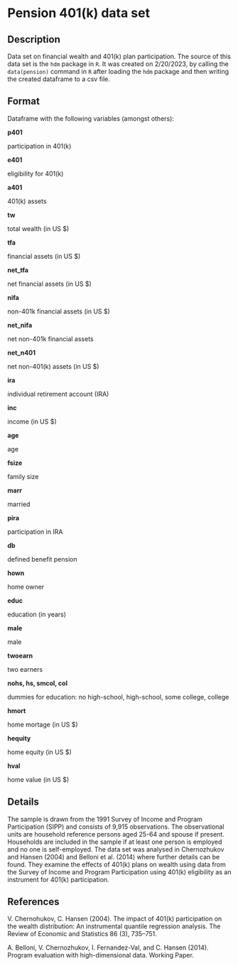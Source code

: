 # Pension 401(k) data set

## Description
Data set on financial wealth and 401(k) plan participation. The source of this data set is the `hdm` package in `R`. It was created on 2/20/2023, by calling the `data(pension)` command in `R` after loading the `hdm` package and then writing the created dataframe to a csv file.

## Format
Dataframe with the following variables (amongst others):

**p401**

participation in 401(k)

**e401**

eligibility for 401(k)

**a401**

401(k) assets

**tw**

total wealth (in US $)

**tfa**

financial assets (in US $)

**net_tfa**

net financial assets (in US $)

**nifa**

non-401k financial assets (in US $)

**net_nifa**

net non-401k financial assets

**net_n401**

net non-401(k) assets (in US $)

**ira**

individual retirement account (IRA)

**inc**

income (in US $)

**age**

age

**fsize**

family size

**marr**

married

**pira**

participation in IRA

**db**

defined benefit pension

**hown**

home owner

**educ**

education (in years)

**male**

male

**twoearn**

two earners

**nohs, hs, smcol, col**

dummies for education: no high-school, high-school, some college, college

**hmort**

home mortage (in US $)

**hequity**

home equity (in US $)

**hval**

home value (in US $)

## Details
The sample is drawn from the 1991 Survey of Income and Program Participation (SIPP) and consists of 9,915 observations. The observational units are household reference persons aged 25-64 and spouse if present. Households are included in the sample if at least one person is employed and no one is self-employed. The data set was analysed in Chernozhukov and Hansen (2004) and Belloni et al. (2014) where further details can be found. They examine the effects of 401(k) plans on wealth using data from the Survey of Income and Program Participation using 401(k) eligibility as an instrument for 401(k) participation.

## References
V. Chernohukov, C. Hansen (2004). The impact of 401(k) participation on the wealth distribution: An instrumental quantile regression analysis. The Review of Economic and Statistics 86 (3), 735–751.

A. Belloni, V. Chernozhukov, I. Fernandez-Val, and C. Hansen (2014). Program evaluation with high-dimensional data. Working Paper.